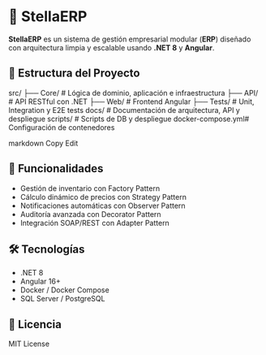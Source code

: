 # 🌟 StellaERP

**StellaERP** es un sistema de gestión empresarial modular (**ERP**) diseñado con arquitectura limpia y escalable usando **.NET 8** y **Angular**.

## 📂 Estructura del Proyecto
src/
├── Core/ # Lógica de dominio, aplicación e infraestructura
├── API/ # API RESTful con .NET
├── Web/ # Frontend Angular
├── Tests/ # Unit, Integration y E2E tests
docs/ # Documentación de arquitectura, API y despliegue
scripts/ # Scripts de DB y despliegue
docker-compose.yml# Configuración de contenedores

markdown
Copy
Edit

## 🚀 Funcionalidades
- Gestión de inventario con Factory Pattern
- Cálculo dinámico de precios con Strategy Pattern
- Notificaciones automáticas con Observer Pattern
- Auditoría avanzada con Decorator Pattern
- Integración SOAP/REST con Adapter Pattern

## 🛠 Tecnologías
- .NET 8
- Angular 16+
- Docker / Docker Compose
- SQL Server / PostgreSQL

## 📄 Licencia
MIT License
